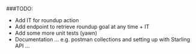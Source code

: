 ###TODO:

* Add IT for roundup action
* Add endpoint to retrieve roundup goal at any time + IT
* Add some more unit tests (yawn)
* Documentation ... e.g. postman collections and setting up with Starling API ...